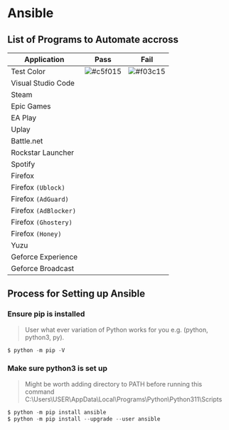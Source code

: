 # Ansible

## List of Programs to Automate accross

| Application           | Pass | Fail |
| --------------------- | ---- | ---- |
| Test Color            | ![#c5f015](https://placehold.co/15x15/c5f015/c5f015.png) | ![#f03c15](https://placehold.co/15x15/f03c15/f03c15.png) |
| Visual Studio Code    |      |      |
| Steam                 |      |      |
| Epic Games            |      |      |
| EA Play               |      |      |
| Uplay                 |      |      |
| Battle.net            |      |      |
| Rockstar Launcher     |      |      |
| Spotify               |      |      |
| Firefox               |      |      |
| Firefox `(Ublock)`    |      |      |
| Firefox `(AdGuard)`   |      |      |
| Firefox `(AdBlocker)` |      |      |
| Firefox `(Ghostery)`  |      |      |
| Firefox `(Honey)`     |      |      |
| Yuzu                  |      |      |
| Geforce Experience    |      |      |
| Geforce Broadcast     |      |      |

## Process for Setting up Ansible
### Ensure pip is installed
> User what ever variation of Python works for you e.g. (python, python3, py).
```python
$ python -m pip -V
```

### Make sure python3 is set up
>Might be worth adding directory to PATH before running this command
>C:\Users\USER\AppData\Local\Programs\Python\Python311\Scripts
```Python
$ python -m pip install ansible
$ python -m pip install --upgrade --user ansible
```